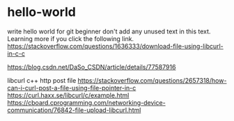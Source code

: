 # hello-world
write hello world for git beginner 
don't add any unused text in this text.
Learning more if you click the following link.
https://stackoverflow.com/questions/1636333/download-file-using-libcurl-in-c-c

https://blog.csdn.net/DaSo_CSDN/article/details/77587916

libcurl c++ http post  file
https://stackoverflow.com/questions/2657318/how-can-i-curl-post-a-file-using-file-pointer-in-c
https://curl.haxx.se/libcurl/c/example.html
https://cboard.cprogramming.com/networking-device-communication/76842-file-upload-libcurl.html
